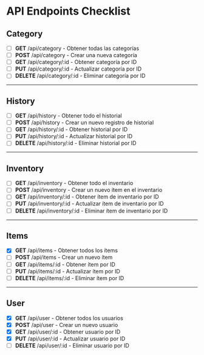 # API Endpoints Checklist

## Category
- [ ] **GET** /api/category - Obtener todas las categorías
- [ ] **POST** /api/category - Crear una nueva categoría
- [ ] **GET** /api/category/:id - Obtener categoría por ID
- [ ] **PUT** /api/category/:id - Actualizar categoría por ID
- [ ] **DELETE** /api/category/:id - Eliminar categoría por ID

---

## History
- [ ] **GET** /api/history - Obtener todo el historial
- [ ] **POST** /api/history - Crear un nuevo registro de historial
- [ ] **GET** /api/history/:id - Obtener historial por ID
- [ ] **PUT** /api/history/:id - Actualizar historial por ID
- [ ] **DELETE** /api/history/:id - Eliminar historial por ID

---

## Inventory
- [ ] **GET** /api/inventory - Obtener todo el inventario
- [ ] **POST** /api/inventory - Crear un nuevo ítem en el inventario
- [ ] **GET** /api/inventory/:id - Obtener ítem de inventario por ID
- [ ] **PUT** /api/inventory/:id - Actualizar ítem de inventario por ID
- [ ] **DELETE** /api/inventory/:id - Eliminar ítem de inventario por ID

---

## Items
- [x] **GET** /api/items - Obtener todos los ítems
- [ ] **POST** /api/items - Crear un nuevo ítem
- [ ] **GET** /api/items/:id - Obtener ítem por ID
- [ ] **PUT** /api/items/:id - Actualizar ítem por ID
- [ ] **DELETE** /api/items/:id - Eliminar ítem por ID

---

## User
- [x] **GET** /api/user - Obtener todos los usuarios
- [x] **POST** /api/user - Crear un nuevo usuario
- [x] **GET** /api/user/:id - Obtener usuario por ID
- [x] **PUT** /api/user/:id - Actualizar usuario por ID
- [ ] **DELETE** /api/user/:id - Eliminar usuario por ID
